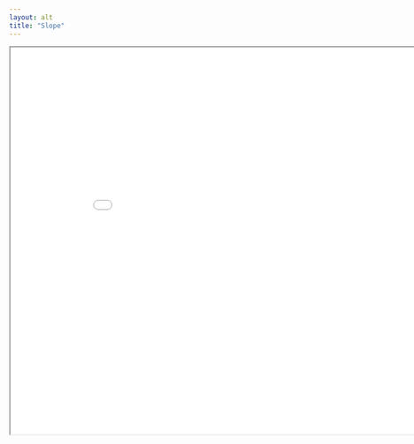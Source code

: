 ```yaml
---
layout: alt
title: "Slope"
---
```

<iframe src="src/" width="900" height="700" allowfullscreen>
<a href="src/">Fullscreen</a>
 
